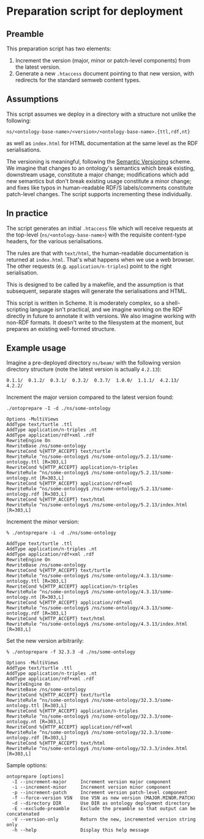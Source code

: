 # Preparation script for deployment
## Preamble
This preparation script has two elements:

1. Increment the version (major, minor or patch-level components) from the latest version.
2. Generate a new `.htaccess` document pointing to that new version, with redirects for the standard semweb content types.

## Assumptions

This script assumes we deploy in a directory with a structure not unlike the following:

`ns/<ontology-base-name>/<version>/<ontology-base-name>.{ttl,rdf,nt}`

as well as `index.html` for HTML documentation at the same level as the RDF serialisations.

The versioning is meaningful, following the [Semantic Versioning](https://semver.org/) scheme. We imagine that changes to an ontology's semantics which break existing, downstream usage, constitute a major change; modifications which add new semantics but don't break existing usage constitute a minor change; and fixes like typos in human-readable RDF/S labels/comments constitute patch-level changes. The script supports incrementing these individually.

## In practice

The script generates an initial `.htaccess` file which will receive requests at the top-level (`ns/<ontology-base-name>`) with the requisite content-type headers, for the various serialisations.

The rules are that with `text/html`, the human-readable documentation is returned at `index.html`. That's what happens when we use a web browser. The other requests (e.g. `application/n-triples`) point to the right serialisation.

This is designed to be called by a makefile, and the assumption is that subsequent, separate stages will generate the serialisations and HTML.

This script is written in Scheme. It is moderately complex, so a shell-scripting language isn't practical, and we imagine working on the RDF directly in future to annotate it with versions. We also imagine working with non-RDF formats. It doesn't write to the filesystem at the moment, but prepares an existing well-formed structure.

## Example usage

Imagine a pre-deployed directory `ns/beam/` with the following version directory structure (note the latest version is actually `4.2.13`):

	0.1.1/	0.1.2/	0.3.1/	0.3.2/	0.3.7/	1.0.0/	1.1.1/	4.2.13/  4.2.2/
	
Increment the major version compared to the latest version found:

	./ontoprepare -I -d ./ns/some-ontology
	
	Options -MultiViews
	AddType text/turtle .ttl
	AddType application/n-triples .nt
	AddType application/rdf+xml .rdf
	RewriteEngine On
	RewriteBase /ns/some-ontology
	RewriteCond %{HTTP_ACCEPT} text/turtle
	RewriteRule ^ns/some-ontology$ /ns/some-ontology/5.2.13/some-ontology.ttl [R=303,L]
	RewriteCond %{HTTP_ACCEPT} application/n-triples
	RewriteRule ^ns/some-ontology$ /ns/some-ontology/5.2.13/some-ontology.nt [R=303,L]
	RewriteCond %{HTTP_ACCEPT} application/rdf+xml
	RewriteRule ^ns/some-ontology$ /ns/some-ontology/5.2.13/some-ontology.rdf [R=303,L]
	RewriteCond %{HTTP_ACCEPT} text/html
	RewriteRule ^ns/some-ontology$ /ns/some-ontology/5.2.13/index.html [R=303,L]

Increment the minor version:

	% ./ontoprepare -i -d ./ns/some-ontology
	
	AddType text/turtle .ttl
	AddType application/n-triples .nt
	AddType application/rdf+xml .rdf
	RewriteEngine On
	RewriteBase /ns/some-ontology
	RewriteCond %{HTTP_ACCEPT} text/turtle
	RewriteRule ^ns/some-ontology$ /ns/some-ontology/4.3.13/some-ontology.ttl [R=303,L]
	RewriteCond %{HTTP_ACCEPT} application/n-triples
	RewriteRule ^ns/some-ontology$ /ns/some-ontology/4.3.13/some-ontology.nt [R=303,L]
	RewriteCond %{HTTP_ACCEPT} application/rdf+xml
	RewriteRule ^ns/some-ontology$ /ns/some-ontology/4.3.13/some-ontology.rdf [R=303,L]
	RewriteCond %{HTTP_ACCEPT} text/html
	RewriteRule ^ns/some-ontology$ /ns/some-ontology/4.3.13/index.html [R=303,L]


Set the new version arbitrarily:

	% ./ontoprepare -f 32.3.3 -d ./ns/some-ontology

	Options -MultiViews
	AddType text/turtle .ttl
	AddType application/n-triples .nt
	AddType application/rdf+xml .rdf
	RewriteEngine On
	RewriteBase /ns/some-ontology
	RewriteCond %{HTTP_ACCEPT} text/turtle
	RewriteRule ^ns/some-ontology$ /ns/some-ontology/32.3.3/some-ontology.ttl [R=303,L]
	RewriteCond %{HTTP_ACCEPT} application/n-triples
	RewriteRule ^ns/some-ontology$ /ns/some-ontology/32.3.3/some-ontology.nt [R=303,L]
	RewriteCond %{HTTP_ACCEPT} application/rdf+xml
	RewriteRule ^ns/some-ontology$ /ns/some-ontology/32.3.3/some-ontology.rdf [R=303,L]
	RewriteCond %{HTTP_ACCEPT} text/html
	RewriteRule ^ns/some-ontology$ /ns/some-ontology/32.3.3/index.html [R=303,L]

Sample options:

	ontoprepare [options]
	  -I --increment-major     Increment version major component
	  -i --increment-minor     Increment version minor component
	  -p --increment-patch     Increment version patch-level component
	  -f --force-version VSN   Use VSN as new version (MAJOR.MINOR.PATCH)
	  -d --directory DIR       Use DIR as ontology deployment directory
	  -E --exclude-preamble    Exclude the preamble so that output can be concatenated
	  -V --version-only        Return the new, incremented version string only
	  -h --help                Display this help message

